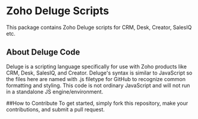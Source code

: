 # Zoho Deluge Scripts
This package contains Zoho Deluge scripts for CRM, Desk, Creator, SalesIQ etc.

## About Deluge Code
Deluge is a scripting language specifically for use with Zoho products like CRM, Desk, SalesIQ, and Creator. Deluge's syntax is similar to JavaScript so the files here are named with .js filetype for GitHub to recognize common formatting and styling. This code is not ordinary JavaScript and will not run in a standalone JS engine/environment.

##How to Contribute
To get started, simply fork this repository, make your contributions, and submit a pull request. 
